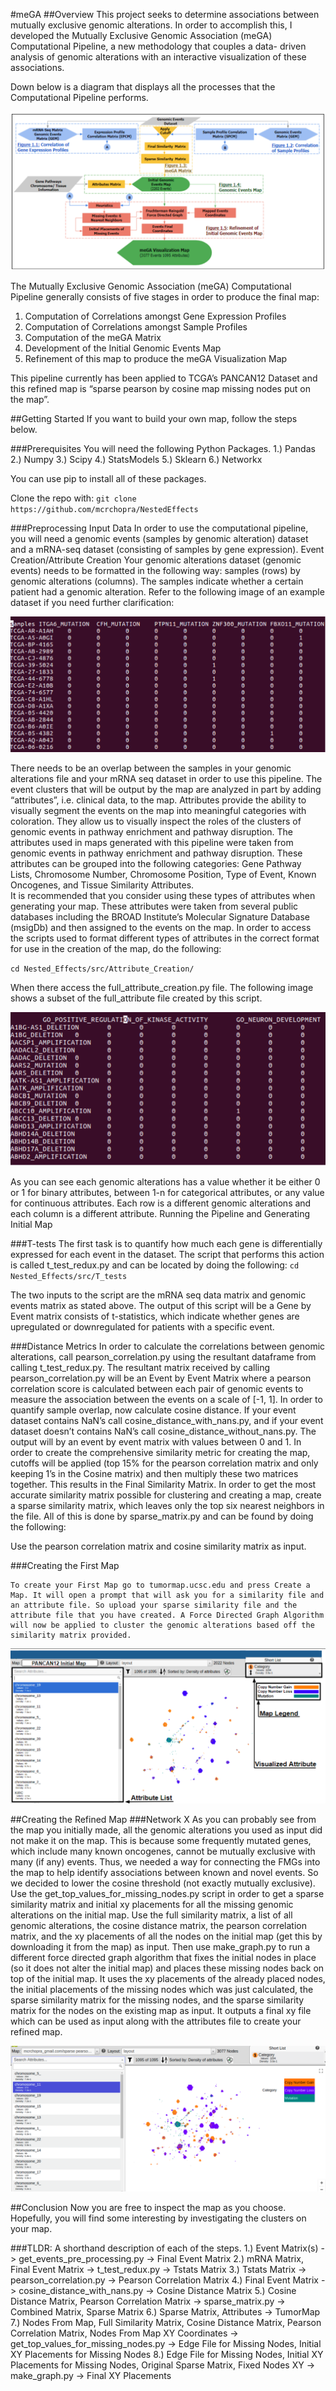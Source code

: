 #meGA
##Overview
This project seeks to determine associations between mutually exclusive genomic alterations. In order to accomplish this, I developed the Mutually Exclusive Genomic Association (meGA) Computational Pipeline, a new methodology that couples a data- driven analysis of genomic alterations with an interactive visualization of these associations. 

Down below is a diagram that displays all the processes that the Computational Pipeline performs.

![Alt text](img/overview.png?raw=True "Overview")

The Mutually Exclusive Genomic Association (meGA) Computational Pipeline generally consists of five stages in order to produce the final map:
1) Computation of Correlations amongst Gene Expression Profiles
2) Computation of Correlations amongst Sample Profiles
3) Computation of the meGA Matrix
4) Development of the Initial Genomic Events Map
5) Refinement of this map to produce the meGA Visualization Map

This pipeline currently has been applied to TCGA’s PANCAN12 Dataset and this refined map is “sparse pearson by cosine map missing nodes put on the map”.

##Getting Started
If you want to build your own map, follow the steps below.

###Prerequisites
You will need the following Python Packages. 
1.) Pandas
2.) Numpy
3.) Scipy
4.) StatsModels
5.) Sklearn
6.) Networkx

You can use pip to install all of these packages.

Clone the repo with:
`git clone  https://github.com/mcrchopra/NestedEffects`

###Preprocessing
Input Data 
In order to use the computational pipeline, you will need a genomic events (samples by genomic alteration) dataset and a mRNA-seq dataset (consisting of samples by gene expression).
Event Creation/Attribute Creation
Your genomic alterations dataset (genomic events) needs to be formatted in the following way: samples (rows) by genomic alterations (columns). The samples indicate whether a certain patient had a genomic alteration. Refer to the following image of an example dataset if you need further clarification:


![Alt text](img/tab-sep-mutation.png?raw=True "Tab separated binary format.")

 There needs to be an overlap between the samples in your genomic alterations file and your mRNA seq dataset in order to use this pipeline. 
The event clusters that will be output by the map are analyzed in part by adding “attributes”, i.e. clinical data, to the map. Attributes provide the ability to visually segment the events on the map into meaningful categories with coloration. They allow us to visually inspect the roles of the clusters of genomic events in pathway enrichment and pathway disruption. The attributes used in maps generated with this pipeline were taken from genomic events in pathway enrichment and pathway disruption. These attributes can be grouped into the following categories: Gene Pathway Lists, Chromosome Number, Chromosome Position, Type of Event, Known Oncogenes, and Tissue Similarity Attributes.  
It is recommended that you consider using these types of attributes when generating your map. These attributes were taken from several public databases including the BROAD Institute’s Molecular Signature Database (msigDb) and then assigned to the events on the map.
In order to access the scripts used to format different types of attributes in the correct format for use in the creation of the map, do the following:

`cd Nested_Effects/src/Attribute_Creation/`

When there access the full\_attribute\_creation.py file. The following image shows a subset of the full\_attribute file created by this script.


![Alt text](img/attr-created.png?raw=True "Attribute File")

As you can see each genomic alterations has a value whether it be either 0 or 1 for binary attributes, between 1-n for categorical attributes, or any value for continuous attributes. Each row is a different genomic alterations and each column is a different attribute.
Running the Pipeline and Generating Initial Map

###T-tests
The first task is to quantify how much each gene is differentially expressed for each event in the dataset. The script that performs this action is called t\_test\_redux.py and can be located by doing the following:
`cd Nested_Effects/src/T_tests`

The two inputs to the script are the mRNA seq data matrix and genomic events matrix as stated above. The output of this script will be a Gene by Event matrix consists of t-statistics, which indicate whether genes are upregulated or downregulated for patients with a specific event.


###Distance Metrics
In order to calculate the correlations between genomic alterations, call pearson\_correlation.py using the resultant dataframe from calling t\_test\_redux.py. The resultant matrix received by calling pearson\_correlation.py will be an Event by Event Matrix where a pearson correlation score is calculated between each pair of genomic events to measure the association between the events on a scale of [-1, 1].
In order to quantify sample overlap, now calculate cosine distance. If your event dataset contains NaN’s call cosine\_distance\_with\_nans.py, and if your event dataset doesn’t contains NaN’s call cosine\_distance\_without\_nans.py. The output will by an event by event matrix with values between 0 and 1. 
In order to create the comprehensive similarity metric for creating the map, cutoffs will be applied (top 15% for the pearson correlation matrix and only keeping 1’s in the Cosine matrix) and then multiply these two matrices together. This results in the Final Similarity Matrix. In order to get the most accurate similarity matrix possible for clustering and creating a map, create a sparse similarity matrix, which leaves only the top six nearest neighbors in the file. All of this is done by sparse\_matrix.py and can be found by doing the following:

Use the pearson correlation matrix and cosine similarity matrix as input.

###Creating the First Map

    To create your First Map go to tumormap.ucsc.edu and press Create a Map. It will open a prompt that will ask you for a similarity file and an attribute file. So upload your sparse similarity file and the attribute file that you have created. A Force Directed Graph Algorithm will now be applied to cluster the genomic alterations based off the similarity matrix provided. 


![Alt text](img/tumor-map.png?raw=True "Tumor Map.")

##Creating the Refined Map
###Network X
As you can probably see from the map you initially made, all the genomic alterations you used as input did not make it on the map. This is because some frequently mutated genes, which include many known oncogenes, cannot be mutually exclusive with many (if any) events. Thus, we needed a way for connecting the FMGs into the map to help identify associations between known and novel events.
So we decided to lower the cosine threshold (not exactly mutually exclusive). Use the get\_top\_values\_for\_missing\_nodes.py script in order to get a sparse similarity matrix and initial xy placements for all the missing genomic alterations on the initial map. Use the full similarity matrix, a list of all genomic alterations, the cosine distance matrix, the pearson correlation matrix, and the xy placements of all the nodes on the initial map (get this by downloading it from the map) as input.
Then use make\_graph.py to run a different force directed graph algorithm that fixes the initial nodes in place (so it does not alter the initial map) and places these missing nodes back on top of the initial map. It uses the xy placements of the already placed nodes, the initial placements of the missing nodes which was just calculated, the sparse similarity matrix for the missing nodes, and the sparse similarity matrix for the nodes on the existing map as input. It outputs a final xy file which can be used as input along with the attributes file to create your refined map.

![Alt text](img/tumor-map2.png?raw=True "Tumor Map.")

##Conclusion
    Now you are free to inspect the map as you choose. Hopefully, you will find some interesting by investigating the clusters on your map.

###TLDR: A shorthand description of each of the steps.
1.) Event Matrix(s) -> get\_events\_pre\_processing.py -> Final Event Matrix
2.) mRNA Matrix, Final Event Matrix -> t\_test\_redux.py -> Tstats Matrix
3.) Tstats Matrix -> pearson\_correlation.py -> Pearson Correlation Matrix
4.) Final Event Matrix -> cosine\_distance\_with\_nans.py -> Cosine Distance Matrix
5.) Cosine Distance Matrix, Pearson Correlation Matrix -> sparse\_matrix.py -> Combined Matrix, Sparse Matrix
6.) Sparse Matrix, Attributes -> TumorMap
7.) Nodes From Map, Full Similarity Matrix, Cosine Distance Matrix, Pearson Correlation Matrix, Nodes From Map XY Coordinates -> get\_top\_values\_for\_missing\_nodes.py -> Edge File for Missing Nodes, Initial XY Placements for Missing Nodes
8.) Edge File for Missing Nodes, Initial XY Placements for Missing Nodes, Original Sparse Matrix, Fixed Nodes XY -> make\_graph.py -> Final XY Placements
